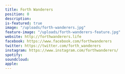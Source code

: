 ```yaml
---
title: Forth Wanderers
position: 0
description: 
is-featured: true
image: "/uploads/forth-wanderers.jpg"
feature-image: "/uploads/forth-wanderers-feature.jpg"
website: http://forthwanderers.life
facebook: https://www.facebook.com/forthwanderers
twitter: https://twitter.com/forth_wanderers
instagram: https://www.instagram.com/forthwanderers/
spotify: 
soundcloud: 
apple: 
---
```



